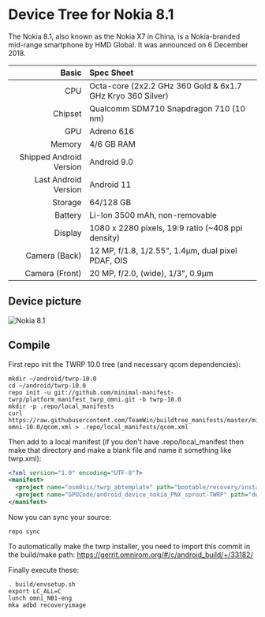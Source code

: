# Device Tree for Nokia 8.1

The Nokia 8.1, also known as the Nokia X7 in China, is a Nokia-branded mid-range smartphone by HMD Global. It was announced on 6 December 2018.

| Basic                   | Spec Sheet                                                                                                                     |
| -----------------------:|:------------------------------------------------------------------------------------------------------------------------------ |
| CPU                     | Octa-core (2x2.2 GHz 360 Gold & 6x1.7 GHz Kryo 360 Silver)                                                                           |
| Chipset                 | Qualcomm SDM710 Snapdragon 710 (10 nm)                                                                                                 |
| GPU                     | Adreno 616                                                                                                                     |
| Memory                  | 4/6 GB RAM                                                                                                                     |
| Shipped Android Version | Android 9.0                                                                                                                            |
| Last Android Version    | Android 11                                                                                                                            |
| Storage                 | 64/128 GB                                                                                                                          |
| Battery                 | Li-Ion 3500 mAh, non-removable                                                                                        |
| Display                 | 1080 x 2280 pixels, 19:9 ratio (~408 ppi density)                                                                              |
| Camera (Back)           | 12 MP, f/1.8, 1/2.55", 1.4µm, dual pixel PDAF, OIS                                                                              |
| Camera (Front)          | 20 MP, f/2.0, (wide), 1/3", 0.9µm                                                                                                    |

## Device picture

![Nokia 8.1](https://images.ctfassets.net/wcfotm6rrl7u/GU6kG7ai70GSfz6k9Geh1/8075b893d1888e7a58015e5c3a6bc36c/nokia-8_1-plus-blue_silver-front_back-int.png?h=1000&fm=webp)

## Compile

First repo init the TWRP 10.0 tree (and necessary qcom dependencies):

```
mkdir ~/android/twrp-10.0
cd ~/android/twrp-10.0
repo init -u git://github.com/minimal-manifest-twrp/platform_manifest_twrp_omni.git -b twrp-10.0
mkdir -p .repo/local_manifests
curl https://raw.githubusercontent.com/TeamWin/buildtree_manifests/master/min-omni-10.0/qcom.xml > .repo/local_manifests/qcom.xml
```

Then add to a local manifest (if you don't have .repo/local_manifest then make that directory and make a blank file and name it something like twrp.xml):

```xml
<?xml version="1.0" encoding="UTF-8"?>
<manifest>
  <project name="osm0sis/twrp_abtemplate" path="bootable/recovery/installer" remote="github" revision="master"/>
  <project name="GPUCode/android_device_nokia_PNX_sprout-TWRP" path="device/nokia/PNX_sprout" remote="github" revision="android-10"/>
</manifest>
```

Now you can sync your source:

```
repo sync
```

To automatically make the twrp installer, you need to import this commit in the build/make path: https://gerrit.omnirom.org/#/c/android_build/+/33182/

Finally execute these:

```
. build/envsetup.sh
export LC_ALL=C
lunch omni_NB1-eng
mka adbd recoveryimage
```